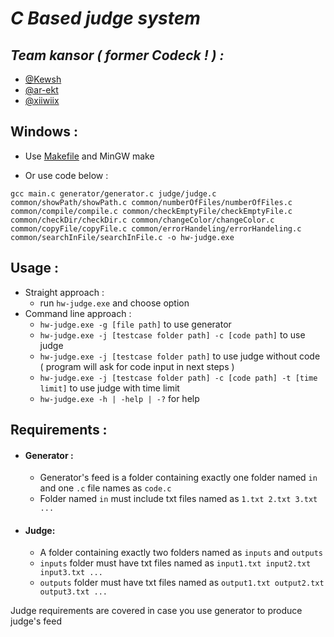 # *C Based judge system*


##  *Team kansor ( former Codeck ! ) :*
* [@Kewsh](https://github.com/Kewsh)
* [@ar-ekt](https://github.com/ar-ekt)
* [@xiiwiix](https://github.com/xiiwiix)


## Windows :
* Use [Makefile](https://github.com/xiiwiix/Hw5-Judge/blob/master/Makefile) and MinGW make

* Or use code below :

```
gcc main.c generator/generator.c judge/judge.c common/showPath/showPath.c common/numberOfFiles/numberOfFiles.c common/compile/compile.c common/checkEmptyFile/checkEmptyFile.c common/checkDir/checkDir.c common/changeColor/changeColor.c common/copyFile/copyFile.c common/errorHandeling/errorHandeling.c common/searchInFile/searchInFile.c -o hw-judge.exe

```



## Usage :
- Straight approach :
  - run `hw-judge.exe` and choose option
- Command line approach :
  - `hw-judge.exe -g [file path]` to use generator
  - `hw-judge.exe -j [testcase folder path] -c [code path]` to use judge
  - `hw-judge.exe -j [testcase folder path]` to use judge without code ( program will ask for code input in next steps )
  - `hw-judge.exe -j [testcase folder path] -c [code path] -t [time limit]` to use judge with time limit
  - `hw-judge.exe -h | -help | -?` for help

## Requirements :
- #### Generator :

  - Generator's feed is a folder containing exactly one folder named `in` and one `.c` file names as `code.c`
  - Folder named `in` must include txt files named as `1.txt 2.txt 3.txt ...`

- #### Judge:
  - A folder containing exactly two folders named as `inputs` and `outputs`
  - `inputs` folder must have txt files named as ```input1.txt input2.txt input3.txt ...```
  - `outputs` folder must have txt files named as ```output1.txt output2.txt output3.txt ...```

Judge requirements are covered in case you use generator to produce judge's feed


